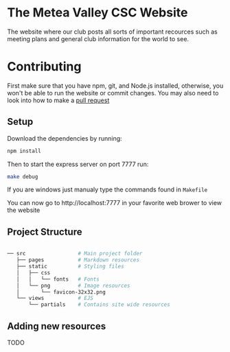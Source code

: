 # The Metea Valley CSC Website

The website where our club posts all sorts of important recources such as meeting plans and general club information for the world to see.

# Contributing

First make sure that you have npm, git, and Node.js installed, otherwise, you won't be able to run the website or commit changes.
You may also need to look into how to make a [pull request](https://docs.github.com/en/pull-requests/collaborating-with-pull-requests/proposing-changes-to-your-work-with-pull-requests/creating-a-pull-request-from-a-fork)

## Setup

Download the dependencies by running:

```bash
npm install
```

Then to start the express server on port 7777 run:

```bash
make debug
```

If you are windows just manualy type the commands found in `Makefile`

You can now go to http://localhost:7777 in your favorite web brower to view the website

## Project Structure

```bash

── src                 # Main project folder
   ├── pages           # Markdown resources
   ├── static          # Styling files
   │   ├── css
   │   │   └── fonts   # Fonts
   │   └── png         # Image resources
   │       └── favicon-32x32.png
   └── views           # EJS
       └── partials    # Contains site wide resources
```

## Adding new resources

TODO
